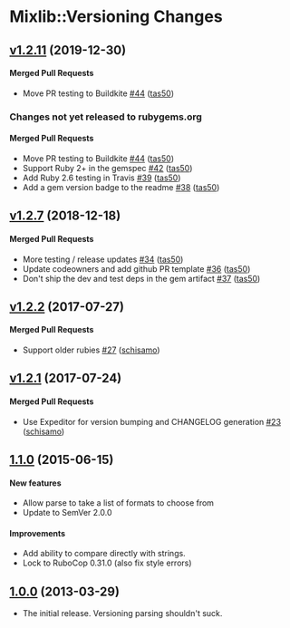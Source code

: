 # Mixlib::Versioning Changes

<!-- latest_release 1.2.11 -->
## [v1.2.11](https://github.com/chef/mixlib-versioning/tree/v1.2.11) (2019-12-30)

#### Merged Pull Requests
- Move PR testing to Buildkite [#44](https://github.com/chef/mixlib-versioning/pull/44) ([tas50](https://github.com/tas50))
<!-- latest_release -->

<!-- release_rollup since=1.2.7 -->
### Changes not yet released to rubygems.org

#### Merged Pull Requests
- Move PR testing to Buildkite [#44](https://github.com/chef/mixlib-versioning/pull/44) ([tas50](https://github.com/tas50)) <!-- 1.2.11 -->
- Support Ruby 2+ in the gemspec [#42](https://github.com/chef/mixlib-versioning/pull/42) ([tas50](https://github.com/tas50)) <!-- 1.2.10 -->
- Add Ruby 2.6 testing in Travis [#39](https://github.com/chef/mixlib-versioning/pull/39) ([tas50](https://github.com/tas50)) <!-- 1.2.9 -->
- Add a gem version badge to the readme [#38](https://github.com/chef/mixlib-versioning/pull/38) ([tas50](https://github.com/tas50)) <!-- 1.2.8 -->
<!-- release_rollup -->

<!-- latest_stable_release -->
## [v1.2.7](https://github.com/chef/mixlib-versioning/tree/v1.2.7) (2018-12-18)

#### Merged Pull Requests
- More testing / release updates [#34](https://github.com/chef/mixlib-versioning/pull/34) ([tas50](https://github.com/tas50))
- Update codeowners and add github PR template [#36](https://github.com/chef/mixlib-versioning/pull/36) ([tas50](https://github.com/tas50))
- Don&#39;t ship the dev and test deps in the gem artifact [#37](https://github.com/chef/mixlib-versioning/pull/37) ([tas50](https://github.com/tas50))
<!-- latest_stable_release -->

## [v1.2.2](https://github.com/chef/mixlib-versioning/tree/v1.2.2) (2017-07-27)

#### Merged Pull Requests
- Support older rubies [#27](https://github.com/chef/mixlib-versioning/pull/27) ([schisamo](https://github.com/schisamo))

## [v1.2.1](https://github.com/chef/mixlib-versioning/tree/v1.2.1) (2017-07-24)

#### Merged Pull Requests
- Use Expeditor for version bumping and CHANGELOG generation [#23](https://github.com/chef/mixlib-versioning/pull/23) ([schisamo](https://github.com/schisamo))

## [1.1.0](https://github.com/chef/mixlib-versioning/tree/v1.1.0) (2015-06-15)

#### New features

* Allow parse to take a list of formats to choose from
* Update to SemVer 2.0.0

#### Improvements

* Add ability to compare directly with strings.
* Lock to RuboCop 0.31.0 (also fix style errors)


## [1.0.0](https://github.com/chef/mixlib-versioning/tree/v1.0.0) (2013-03-29)

* The initial release. Versioning parsing shouldn't suck.